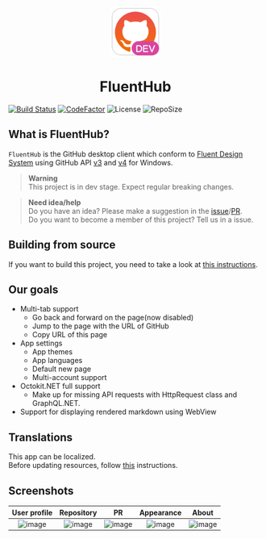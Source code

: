 <p align="center">
  <img alt="Logo" src="/FluentHub/Assets/AppTiles/Primitives/Dev/FluentHub.dev.original.scale-1024.png" width="100px" />
  <h1 align="center">FluentHub</h1>
</p>

[![Build Status](https://dev.azure.com/fluenthub-uwp/FluentHub/_apis/build/status/Build%20Pipeline?branchName=main)](https://dev.azure.com/fluenthub-uwp/FluentHub/_build/latest?definitionId=1&branchName=main)
[![CodeFactor](https://www.codefactor.io/repository/github/fluenthub-uwp/fluenthub/badge)](https://www.codefactor.io/repository/github/fluenthub-uwp/fluenthub)
![License](https://img.shields.io/github/license/fluenthub-uwp/FluentHub)
![RepoSize](https://img.shields.io/github/repo-size/fluenthub-uwp/FluentHub)

## What is FluentHub?

`FluentHub` is the GitHub desktop client which conform to [Fluent Design System](https://www.microsoft.com/design/fluent) using GitHub API [v3](https://developer.github.com/v3/) and [v4](https://developer.github.com/v4/) for Windows.

> **Warning**<br> This project is in dev stage. Expect regular breaking changes.

>**Need idea/help**<br/>Do you have an idea? Please make a suggestion in the [issue](https://github.com/onein528/FluentHub/issues/new)/[PR](https://github.com/onein528/FluentHub/compare).</br>Do you want to become a member of this project? Tell us in a issue.

## Building from source

If you want to build this project, you need to take a look at [this instructions](building-from-source.md).

## Our goals

* Multi-tab support
  * Go back and forward on the page(now disabled)
  * Jump to the page with the URL of GitHub
  * Copy URL of this page
* App settings
  * App themes
  * App languages
  * Default new page
  * Multi-account support
* Octokit.NET full support
  * Make up for missing API requests with HttpRequest class and GraphQL.NET.
* Support for displaying rendered markdown using WebView

## Translations

This app can be localized.</br>
Before updating resources, follow [this](translations.md) instructions.

## Screenshots

User profile|Repository|PR|Appearance|About
:---:|:---:|:---:|:---:|:---:
![image](https://user-images.githubusercontent.com/62196528/154069731-645b0e7e-2990-404a-8822-5f33e2fc3d79.png)|![image](https://user-images.githubusercontent.com/62196528/154069743-0a8ce0cb-c9f2-4015-87e7-17af30a0a74a.png)|![image](https://user-images.githubusercontent.com/62196528/154069757-3857b79d-28de-4637-9fda-2100cf116fb0.png)|![image](https://user-images.githubusercontent.com/62196528/154069772-cc4147ab-65d2-452e-b9d1-4178a5eb8e1a.png)|![image](https://user-images.githubusercontent.com/62196528/154069788-ee203963-d844-4c5a-a2ef-1199af34d97d.png)

